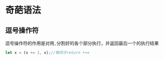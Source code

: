 # 奇葩语法

## 逗号操作符

逗号操作符的作用是对用`,`分割好的各个部分执行，并返回最后一个的执行结果

```js
let x = (x += 1, x);//等同于return ++x
```
